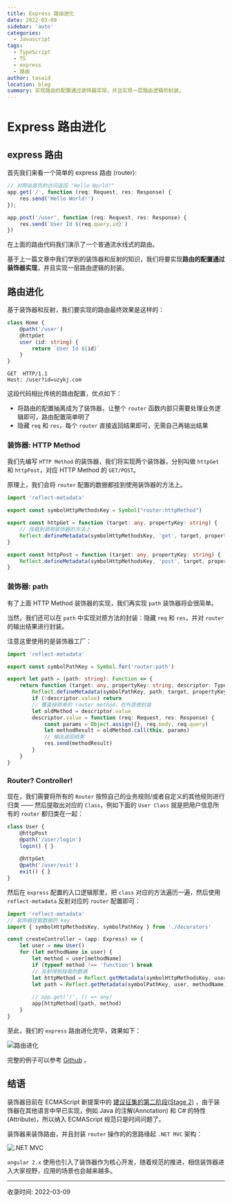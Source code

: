 ```yaml
---
title: Express 路由进化
date: 2022-03-09
sidebar: 'auto'
categories:
  - Javascript
tags:
  - TypeScript
  - TS
  - express
  - 路由
author: tasaid
location: blog
summary: 实现路由的配置通过装饰器实现，并且实现一层路由逻辑的封装。
---
```

# Express 路由进化
## express 路由
首先我们来看一个简单的 express 路由 (router):
```javascript
// 对网站首页的访问返回 "Hello World!"
app.get('/', function (req: Request, res: Response) {
    res.send('Hello World!')
});

app.post('/user', function (req: Request, res: Response) {
    res.send(`User Id ${req.query.id}`)
})
```

在上面的路由代码我们演示了一个普通流水线式的路由。

基于上一篇文章中我们学到的装饰器和反射的知识，我们将要实现**路由的配置通过装饰器实现**，并且实现一层路由逻辑的封装。

## 路由进化
基于装饰器和反射，我们要实现的路由最终效果是这样的：
```typescript
class Home {
    @path('/user')
    @httpGet
    user (id: string) {
        return `User Id ${id}`
    }
}
```
```
GET  HTTP/1.1
Host: /user?id=uzykj.com
```

这段代码相比传统的路由配置，优点如下：

- 将路由的配置抽离成为了装饰器，让整个 `router` 函数内部只需要处理业务逻辑即可，路由配置简单明了
- 隐藏 `req` 和 `res`，每个 `router` 直接返回结果即可，无需自己再输出结果

### 装饰器: HTTP Method
我们先编写 `HTTP Method` 的装饰器，我们将实现两个装饰器，分别叫做 `httpGet` 和 `httpPost`，对应 HTTP Method 的 `GET/POST`。

原理上，我们会将 `router` 配置的数据都挂到使用装饰器的方法上。
```typescript
import 'reflect-metadata'

export const symbolHttpMethodsKey = Symbol("router:httpMethod")

export const httpGet = function (target: any, propertyKey: string) {
    // 挂载到调用装饰器的方法上
    Reflect.defineMetadata(symbolHttpMethodsKey, 'get', target, propertyKey)
}

export const httpPost = function (target: any, propertyKey: string) {
    Reflect.defineMetadata(symbolHttpMethodsKey, 'post', target, propertyKey)
}
```

### 装饰器: path
有了上面 HTTP Method 装饰器的实现，我们再实现 `path` 装饰器将会很简单。

当然，我们还可以在 `path` 中实现对原方法的封装：隐藏 `req` 和 `res`，并对 `router` 的输出结果进行封装。

注意这里使用的是装饰器工厂：
```typescript
import 'reflect-metadata'

export const symbolPathKey = Symbol.for('router:path')

export let path = (path: string): Function => {
    return function (target: any, propertyKey: string, descriptor: TypedPropertyDescriptor<Function>) {
        Reflect.defineMetadata(symbolPathKey, path, target, propertyKey)
        if (!descriptor.value) return
        // 覆盖掉原来的 router method，在外层做封装
        let oldMethod = descriptor.value
        descriptor.value = function (req: Request, res: Response) {
            const params = Object.assign({}, req.body, req.query)
            let methodResult = oldMethod.call(this, params)
            // 输出返回结果
            res.send(methodResult)
        }
    }
}
```

### Router? Controller!
现在，我们需要将所有的 `Router` 按照自己的业务规则/或者自定义的其他规则进行归类 —— 然后提取出对应的 `Class`，例如下面的 `User Class` 就是把用户信息所有的 `router` 都归类在一起：
```typescript
class User {
    @httpPost
    @path('/user/login')
    login() { }
    
    @httpGet
    @path('/user/exit')
    exit() { }
}
```

然后在 `express` 配置的入口逻辑那里，把 `class` 对应的方法遍历一遍，然后使用 `reflect-metadata` 反射对应的 `router` 配置即可：
```typescript
import 'reflect-metadata'
// 装饰器挂载数据的 key
import { symbolHttpMethodsKey, symbolPathKey } from './decorators'

const createController = (app: Express) => {
    let user = new User()
    for (let methodName in user) {
        let method = user[methodName]
        if (typeof method !== 'function') break
        // 反射得到挂载的数据
        let httpMethod = Reflect.getMetadata(symbolHttpMethodsKey, user, methodName)
        let path = Reflect.getMetadata(symbolPathKey, user, methodName)
        
        // app.get('/', () => any)
        app[httpMethod](path, method)
    }
}
```

至此，我们的 `express` 路由进化完毕，效果如下：

![路由进化](https://static.tasaid.com/blogs/1e9c56855d825cd3c6e22af5553f4840.png)

完整的例子可以参考 [Github](https://github.com/linkFly6/ts-router-to-controller) 。

## 结语
装饰器目前在 ECMAScript 新提案中的 [建议征集的第二阶段(Stage 2)](https://github.com/tc39/proposal-decorators) ，由于装饰器在其他语言中早已实现，例如 Java 的注解(Annotation) 和 C# 的特性(Attribute)，所以纳入 ECMAScript 规范只是时间问题了。

装饰器来装饰路由，并且封装 `router` 操作的的思路缘起 `.NET MVC` 架构：

![.NET MVC](https://static.tasaid.com/blogs/3a2e5a58317f1e155f34684febcd921f.png)

`angular 2.x` 使用也引入了装饰器作为核心开发，随着规范的推进，相信装饰器进入大家视野，应用的场景也会越来越多。

---
收录时间: 2022-03-09

<Vssue :title="$title" />